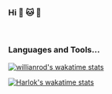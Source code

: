 ### Hi :panda_face: :cat: :dog:

<br />

### <p><b>Languages and Tools...</b></p>

[![willianrod's wakatime stats](https://github-readme-stats.vercel.app/api/wakatime?username=adzinka&theme=dracula&layout=compact)](https://github.com/anuraghazra/github-readme-stats)

[![Harlok's wakatime stats](https://github-readme-stats.vercel.app/api/wakatime?username=adzinka&theme=dracula)](https://github.com/anuraghazra/github-readme-stats)
